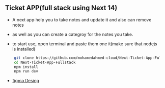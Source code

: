 ## Ticket APP(full stack using Next 14)
- A next app help you to take notes and update it and also can remove notes
- as well as you can create a categroy for the notes you take.
  

- to start use, open terminal and paste them one it(make sure that nodejs is installed)
```sh
    git clone https://github.com/mohamedahmed-cloud/Next-Ticket-App-Fullstack
    cd Next-Ticket-App-Fullstack
    npm install
    npm run dev
```

- [figma Desing](https://www.figma.com/file/FWSwTCTtoIOcsfNbFjYfEu/Ticket-app?type=design&node-id=0-1&mode=design&t=v52TbvoEPnsCiErz-0)
